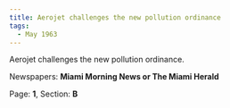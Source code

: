 ```yaml
---  
title: Aerojet challenges the new pollution ordinance  
tags:  
  - May 1963  
---  
```

  
Aerojet challenges the new pollution ordinance.  
  
Newspapers: **Miami Morning News or The Miami Herald**  
  
Page: **1**, Section: **B** 
